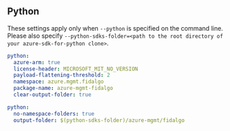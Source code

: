 ## Python

These settings apply only when `--python` is specified on the command line.
Please also specify `--python-sdks-folder=<path to the root directory of your azure-sdk-for-python clone>`.

```yaml $(python)
python:
  azure-arm: true
  license-header: MICROSOFT_MIT_NO_VERSION
  payload-flattening-threshold: 2
  namespace: azure.mgmt.fidalgo
  package-name: azure-mgmt-fidalgo
  clear-output-folder: true
```

```yaml $(python)
python:
  no-namespace-folders: true
  output-folder: $(python-sdks-folder)/azure-mgmt/fidalgo
```